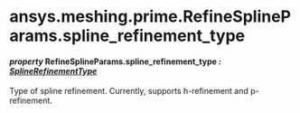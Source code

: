 <a id="ansys-meshing-prime-refinesplineparams-spline-refinement-type"></a>

# ansys.meshing.prime.RefineSplineParams.spline_refinement_type

<a id="ansys.meshing.prime.RefineSplineParams.spline_refinement_type"></a>

#### *property* RefineSplineParams.spline_refinement_type *: [SplineRefinementType](ansys.meshing.prime.SplineRefinementType.md#ansys.meshing.prime.SplineRefinementType)*

Type of spline refinement. Currently, supports h-refinement and p-refinement.

<!-- !! processed by numpydoc !! -->
